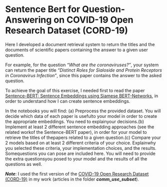# Sentence Bert for Question-Answering on COVID-19 Open Research Dataset (CORD-19) 

Here I developed a document retrieval system to return the titles and the documents of scientific papers containing the answer to a given user question. 

For example, for the question *“What are the coronaviruses?”*, your system can return the paper title *“Distinct Roles for Sialoside and Protein Receptors in Coronavirus Infection”*, since this paper contains the answer to the asked question.

To achieve the goal of this exercise, I needed first to read the paper [Sentence-BERT: Sentence Embeddings using Siamese BERT-Networks](https://arxiv.org/pdf/1908.10084.pdf), in order to understand how I can create sentence embeddings.

In the notebooks you will find:
(a)  Preprocess the provided dataset.  You will decide which data of each paper is usefulto your model in order to create the appropriate embeddings.  You need to explainyour decisions.(b)  Implement at least 2 different sentence embedding approaches (see the related workof the Sentence-BERT paper), in order for your model to retrieve the titles of thepapers related to a given question.(c)  Compare your 2 models based on at least 2 different criteria of your choice.  Explainwhy you selected these criteria, your implementation choices, and the results.  Somequestions you can pose are included here. You will need to provide the extra questionsyou posed to your model and the results of all the questions as well.

***Note***: I used the first version of the [COVID-19 Open Research Dataset (CORD-19)](https://ai2-semanticscholar-cord-19.s3-us-west-2.amazonaws.com/historical_releases.html) in my work (articles in the folder ***comm_use_subset***).
